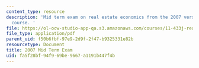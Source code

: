 ```yaml
---
content_type: resource
description: 'Mid term exam on real estate economics from the 2007 version of the
  course. '
file: https://ol-ocw-studio-app-qa.s3.amazonaws.com/courses/11-433j-real-estate-economics-fall-2008/fa5f28bf94f969be9667a1191b447f4b_exam1_2007.pdf
file_type: application/pdf
parent_uid: f50b6fbf-97e9-2d9f-2f47-b9325331e82b
resourcetype: Document
title: 2007 Mid Term Exam
uid: fa5f28bf-94f9-69be-9667-a1191b447f4b
---
```

